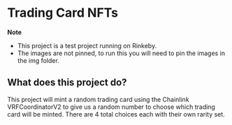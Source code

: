# Trading Card NFTs

**Note**

- This project is a test project running on Rinkeby.
- The images are not pinned, to run this you will need to pin the images in the img folder.

## What does this project do?

This project will mint a random trading card using the Chainlink VRFCoordinatorV2 to give us a random number to choose which trading card will be minted. There are 4 total choices each with their own rarity set.
